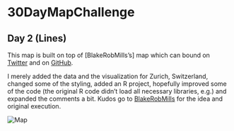 # 30DayMapChallenge

## Day 2 (Lines)

This map is built on top of [BlakeRobMills’s] map which can bound on [Twitter](https://twitter.com/BlakeRobMills/status/1455691876091170820) and on [GitHub](https://github.com/BlakeRMills/30DayMapChallenge).

I merely added the data and the visualization for Zurich, Switzerland, changed some of the styling, added an R project, hopefully improved some of the code (the original R code didn’t load all necessary libraries, e.g.) and expanded the comments a bit. Kudos go to [BlakeRobMills](https://twitter.com/BlakeRobMills) for the idea and original execution.

![Map](https://github.com/rastrau/30DayMapChallenge/blob/main/Day%202%20(Lines)/30day%20map%20challenge%20-%20day%202%20-%20lines.png)

